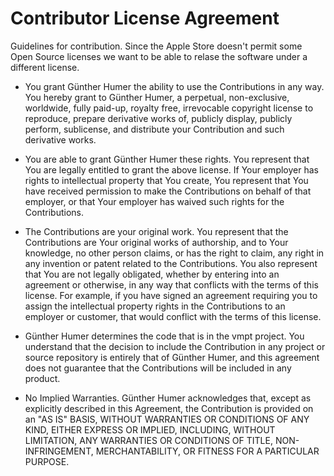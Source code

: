 Contributor License Agreement
================================================
Guidelines for contribution. 
Since the Apple Store doesn't permit some Open Source licenses we want to
be able to relase the software under a different license. 

 * You grant Günther Humer the ability to use the Contributions in any way. 
 You hereby grant to Günther Humer, a perpetual, non-exclusive, worldwide, 
 fully paid-up, royalty free, irrevocable copyright license to reproduce, 
 prepare derivative works of, publicly display, publicly perform, 
 sublicense, and distribute your Contribution and such derivative works.
 
 * You are able to grant Günther Humer these rights. You represent that 
 You are legally entitled to grant the above license. If Your employer 
 has rights to intellectual property that You create, You represent 
 that You have received permission to make the Contributions on behalf 
 of that employer, or that Your employer has waived such rights for 
 the Contributions.
 
 * The Contributions are your original work. You represent that 
 the Contributions are Your original works of authorship, and to 
 Your knowledge, no other person claims, or has the right to claim, 
 any right in any invention or patent related to the Contributions. 
 You also represent that You are not legally obligated, 
 whether by entering into an agreement or otherwise, in any way 
 that conflicts with the terms of this license. 
 For example, if you have signed an agreement requiring you to assign 
 the intellectual property rights in the Contributions to an employer 
 or customer, that would conflict with the terms of this license.
 
 * Günther Humer determines the code that is in the vmpt project. 
 You understand that the decision to include the Contribution in 
 any project or source repository is entirely that of Günther Humer, 
 and this agreement does not guarantee that the Contributions 
 will be included in any product.
 
 * No Implied Warranties. Günther Humer acknowledges that, except 
 as explicitly described in this Agreement, the Contribution is provided 
 on an 
 "AS IS" BASIS, WITHOUT WARRANTIES OR CONDITIONS OF ANY KIND, 
 EITHER EXPRESS OR IMPLIED, INCLUDING, WITHOUT LIMITATION, 
 ANY WARRANTIES OR CONDITIONS OF TITLE, NON-INFRINGEMENT, 
 MERCHANTABILITY, OR FITNESS FOR A PARTICULAR PURPOSE.
